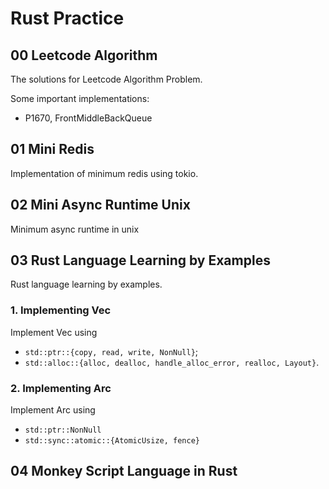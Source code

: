 # Rust Practice

## 00 Leetcode Algorithm

The solutions for Leetcode Algorithm Problem.

Some important implementations:

- P1670, FrontMiddleBackQueue

## 01 Mini Redis

Implementation of minimum redis using tokio.

## 02 Mini Async Runtime Unix

Minimum async runtime in unix

## 03 Rust Language Learning by Examples

Rust language learning by examples.

### 1. Implementing Vec

Implement Vec using 
- `std::ptr::{copy, read, write, NonNull}`;
- `std::alloc::{alloc, dealloc, handle_alloc_error, realloc, Layout}`.

### 2. Implementing Arc

Implement Arc using
- `std::ptr::NonNull`
- `std::sync::atomic::{AtomicUsize, fence}`

## 04 Monkey Script Language in Rust

